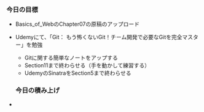### 今日の目標
- Basics_of_WebのChapter07の原稿のアップロード
- Udemyにて、「Git： もう怖くないGit！チーム開発で必要なGitを完全マスター」を勉強
  - Gitに関する簡単なノートをアップする
  - Section11まで終わらせる（手を動かして練習する）
  - UdemyのSinatraをSection5まで終わらせる

  ### 今日の積み上げ
- 